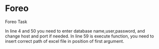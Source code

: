 # Foreo
Foreo Task

In line 4 and 50 you need to enter database name,user,password, and change host and port if needed.
In line 59  is execute function, you need to insert correct path of excel file in position of first argument.

